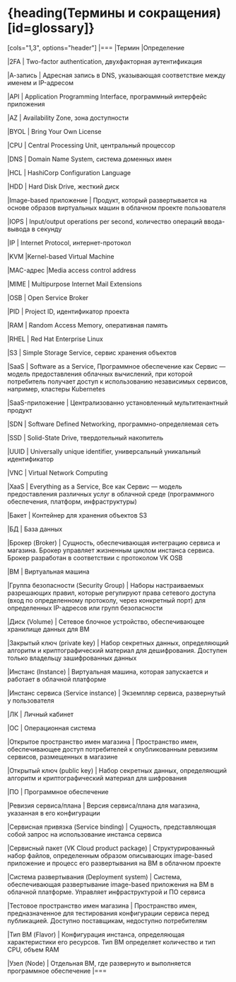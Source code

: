 # {heading(Термины и сокращения)[id=glossary]}

[cols="1,3", options="header"]
|===
|Термин
|Определение

|2FA
|
Two-factor authentication, двухфакторная аутентификация

|А-запись
|
Адресная запись в DNS, указывающая соответствие между именем и IP-адресом

|API
|
Application Programming Interface, программный интерфейс приложения

|AZ
|
Availability Zone, зона доступности

|BYOL
|
Bring Your Own License

|CPU
|
Central Processing Unit, центральный процессор

|DNS
|
Domain Name System, система доменных имен

|HCL
|
HashiCorp Configuration Language

|HDD
|
Hard Disk Drive, жесткий диск

|Image-based приложение
|
Продукт, который развертывается на основе образов виртуальных машин в облачном проекте пользователя

|IOPS
|
Input/output operations per second, количество операций ввода-вывода в секунду

|IP
|
Internet Protocol, интернет-протокол

|KVM
|Kernel-based Virtual Machine

|MAC-адрес
|Media access control address

|MIME
|
Multipurpose Internet Mail Extensions

|OSB
|
Open Service Broker

|PID
|
Project ID, идентификатор проекта

|RAM
|
Random Access Memory, оперативная память

|RHEL
|
Red Hat Enterprise Linux

|S3
|
Simple Storage Service, сервис хранения объектов

|SaaS
|
Software as a Service, Программное обеспечение как Сервис — модель предоставления облачных вычислений, при которой потребитель получает доступ к использованию независимых сервисов, например, кластеры Kubernetes

|SaaS-приложение
|
Централизованно установленный мультитенантный продукт

|SDN
|
Software Defined Networking, программно-определяемая сеть

|SSD
|
Solid-State Drive, твердотельный накопитель

|UUID
|
Universally unique identifier, универсальный уникальный идентификатор

|VNC
|
Virtual Network Computing

|XaaS
|
Everything as a Service, Все как Сервис — модель предоставления различных услуг в облачной среде (программного обеспечения, платформ, инфраструктуры)

|Бакет
|
Контейнер для хранения объектов S3

|БД
|
База данных

|Брокер (Broker)
|
Сущность, обеспечивающая интеграцию сервиса и магазина. Брокер управляет жизненным циклом инстанса сервиса. Брокер разработан в соответствии с протоколом VK OSB

|ВМ
|
Виртуальная машина

|Группа безопасности (Security Group)
|
Наборы настраиваемых разрешающих правил, которые регулируют права сетевого доступа (вход по определенному протоколу, через конкретный порт) для определенных IP-адресов или групп безопасности

|Диск (Volume)
|
Сетевое блочное устройство, обеспечивающее хранилище данных для ВМ

|Закрытый ключ (private key)
|
Набор секретных данных, определяющий алгоритм и криптографический материал для дешифрования. Доступен только владельцу зашифрованных данных

|Инстанс (Instance)
|
Виртуальная машина, которая запускается и работает в облачной платформе

|Инстанс сервиса (Service instance)
|
Экземпляр сервиса, развернутый у пользователя

|ЛК
|
Личный кабинет

|ОС
|
Операционная система

|Открытое пространство имен магазина
|
Пространство имен, обеспечивающее доступ потребителей к опубликованным ревизиям сервисов, размещенных в магазине

|Открытый ключ (public key)
|
Набор секретных данных, определяющий алгоритм и криптографический материал для шифрования

|ПО
|
Программное обеспечение

|Ревизия сервиса/плана
|
Версия сервиса/плана для магазина, указанная в его конфигурации

|Сервисная привязка (Service binding)
|
Сущность, представляющая собой запрос на использование инстанса сервиса

|Сервисный пакет (VK Cloud product package)
|
Структурированный набор файлов, определенным образом описывающих image-based приложение и процесс его развертывания на ВМ в облачном проекте

|Система развертывания (Deployment system)
|
Система, обеспечивающая развертывание image-based приложения на ВМ в облачной платформе. Управляет инфраструктурой и ПО сервиса

|Тестовое пространство имен магазина
|
Пространство имен, предназначенное для тестирования конфигурации сервиса перед публикацией. Доступно поставщикам, недоступно потребителям

|Тип ВМ (Flavor)
|
Конфигурация инстанса, определяющая характеристики его ресурсов. Тип ВМ определяет количество и тип CPU, объем RAM

|Узел (Node)
|
Отдельная ВМ, где развернуто и выполняется программное обеспечение
|===
